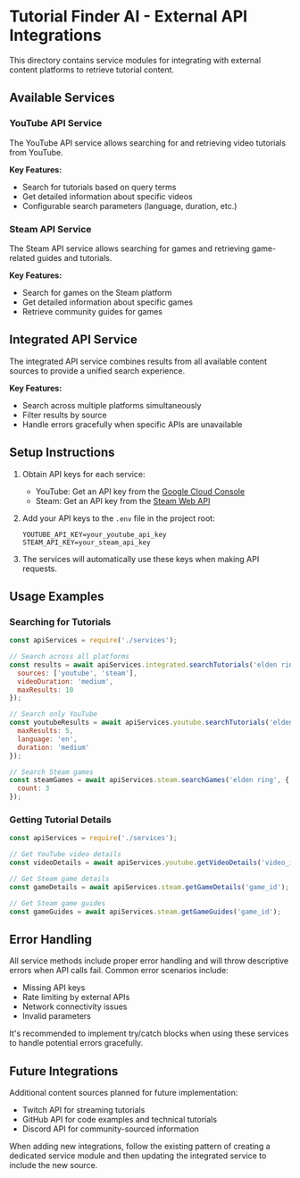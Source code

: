 # Tutorial Finder AI - External API Integrations

This directory contains service modules for integrating with external content platforms to retrieve tutorial content.

## Available Services

### YouTube API Service

The YouTube API service allows searching for and retrieving video tutorials from YouTube.

**Key Features:**
- Search for tutorials based on query terms
- Get detailed information about specific videos
- Configurable search parameters (language, duration, etc.)

### Steam API Service

The Steam API service allows searching for games and retrieving game-related guides and tutorials.

**Key Features:**
- Search for games on the Steam platform
- Get detailed information about specific games
- Retrieve community guides for games

## Integrated API Service

The integrated API service combines results from all available content sources to provide a unified search experience.

**Key Features:**
- Search across multiple platforms simultaneously
- Filter results by source
- Handle errors gracefully when specific APIs are unavailable

## Setup Instructions

1. Obtain API keys for each service:
   - YouTube: Get an API key from the [Google Cloud Console](https://console.cloud.google.com/)
   - Steam: Get an API key from the [Steam Web API](https://steamcommunity.com/dev/apikey)

2. Add your API keys to the `.env` file in the project root:
   ```
   YOUTUBE_API_KEY=your_youtube_api_key
   STEAM_API_KEY=your_steam_api_key
   ```

3. The services will automatically use these keys when making API requests.

## Usage Examples

### Searching for Tutorials

```javascript
const apiServices = require('./services');

// Search across all platforms
const results = await apiServices.integrated.searchTutorials('elden ring boss guide', {
  sources: ['youtube', 'steam'],
  videoDuration: 'medium',
  maxResults: 10
});

// Search only YouTube
const youtubeResults = await apiServices.youtube.searchTutorials('elden ring boss guide', {
  maxResults: 5,
  language: 'en',
  duration: 'medium'
});

// Search Steam games
const steamGames = await apiServices.steam.searchGames('elden ring', {
  count: 3
});
```

### Getting Tutorial Details

```javascript
const apiServices = require('./services');

// Get YouTube video details
const videoDetails = await apiServices.youtube.getVideoDetails('video_id');

// Get Steam game details
const gameDetails = await apiServices.steam.getGameDetails('game_id');

// Get Steam game guides
const gameGuides = await apiServices.steam.getGameGuides('game_id');
```

## Error Handling

All service methods include proper error handling and will throw descriptive errors when API calls fail. Common error scenarios include:

- Missing API keys
- Rate limiting by external APIs
- Network connectivity issues
- Invalid parameters

It's recommended to implement try/catch blocks when using these services to handle potential errors gracefully.

## Future Integrations

Additional content sources planned for future implementation:

- Twitch API for streaming tutorials
- GitHub API for code examples and technical tutorials
- Discord API for community-sourced information

When adding new integrations, follow the existing pattern of creating a dedicated service module and then updating the integrated service to include the new source.